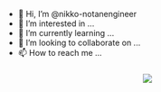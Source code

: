 - 👋 Hi, I’m @nikko-notanengineer
- 👀 I’m interested in ...
- 🌱 I’m currently learning ...
- 💞️ I’m looking to collaborate on ...
- 📫 How to reach me ...


###

<div align="center">
  <img src="https://visitor-badge.laobi.icu/badge?page_id=nikko-notanengineer.nikko-notanengineer&"  />
</div>

###
